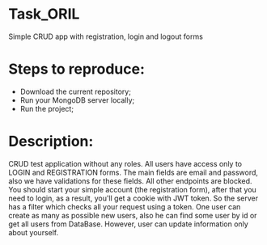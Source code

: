 # Task_ORIL
Simple CRUD app with registration, login and logout forms

# Steps to reproduce:
- Download the current repository;
- Run your MongoDB server locally;
- Run the project;

# Description:
CRUD test application without any roles. All users have access only to LOGIN and REGISTRATION forms. 
The main fields are email and password, also we have validations for these fields.
All other endpoints are blocked. You should start your simple account (the registration form), after that you need to 
login, as a result, you'll get a cookie with JWT token. So the server has a filter which checks all your request using a token.
One user can create as many as possible new users, also he can find some user by id or get all users from DataBase. 
However,  user can update information only about yourself.
